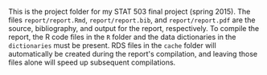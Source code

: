 This is the project folder for my STAT 503 final project (spring 2015). The files ``report/report.Rmd``, ``report/report.bib``, and ``report/report.pdf`` are the source, bibliography, and output for the report, respectively. To compile the report, the R code files in the ``R`` folder and the data dictionaries in the ``dictionaries`` must be present. RDS files in the ``cache`` folder will automatically be created during the report's compilation, and leaving those files alone will speed up subsequent compilations.